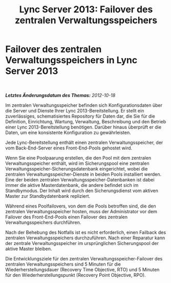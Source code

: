 ﻿---
title: 'Lync Server 2013: Failover des zentralen Verwaltungsspeichers'
TOCTitle: Failover des zentralen Verwaltungsspeichers
ms:assetid: f464d715-68a4-462c-9584-00f41ab10db0
ms:mtpsurl: https://technet.microsoft.com/de-de/library/JJ205376(v=OCS.15)
ms:contentKeyID: 49295901
ms.date: 05/19/2016
mtps_version: v=OCS.15
ms.translationtype: HT
---

# Failover des zentralen Verwaltungsspeichers in Lync Server 2013

 

_**Letztes Änderungsdatum des Themas:** 2012-10-18_

Im zentralen Verwaltungsspeicher befinden sich Konfigurationsdaten über die Server und Dienste Ihrer Lync 2013-Bereitstellung. Er stellt ein zuverlässiges, schematisiertes Repository für Daten dar, die Sie für die Definition, Einrichtung, Wartung, Verwaltung, Beschreibung und den Betrieb einer Lync 2013-Bereitstellung benötigen. Darüber hinaus überprüft er die Daten, um eine konsistente Konfiguration zu gewährleisten.

Jede Lync-Bereitstellung enthält einen zentralen Verwaltungsspeicher, der vom Back-End-Server eines Front-End-Pools gehostet wird.

Wenn Sie eine Poolpaarung erstellen, die den Pool mit dem zentralen Verwaltungsspeicher enthält, wird im Sicherungspool eine zentralen Verwaltungsspeicher-Sicherungsdatenbank eingerichtet, wobei die zentralen Verwaltungsspeicher-Dienste in beiden Pools installiert werden. Eine der beiden zentralen Verwaltungsspeicher-Datenbanken ist dabei immer die aktive Masterdatenbank, die andere befindet sich im Standbymodus. Der Inhalt wird durch den Sicherungsdienst vom aktiven Master zur Standbydatenbank repliziert.

Während eines Poolfailovers, von dem die Pools betroffen sind, die den zentralen Verwaltungsspeicher hosten, muss der Administrator vor dem Failover des Front-End-Pools einen Failover des zentralen Verwaltungsspeichers durchführen.

Nach der Behebung des Notfalls ist es nicht erforderlich, einen Failback des zentralen Verwaltungsspeichers durchzuführen. Nach einer Reparatur kann der zentrale Verwaltungsspeicher im ursprünglichen Sicherungspool der aktive Master bleiben.

Die Entwicklungsziele für den zentralen Verwaltungsspeicher-Failover des zentralen Verwaltungsspeichers sind 5 Minuten für die Wiederherstellungsdauer (Recovery Time Objective, RTO) und 5 Minuten für den Wiederherstellungspunkt (Recovery Point Objective, RPO).

